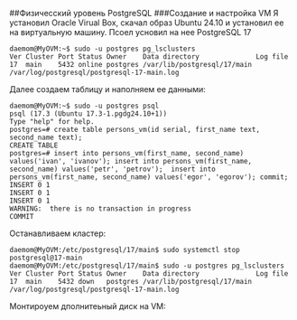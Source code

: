 ##Физичесский уровень PostgreSQL
###Создание и настройка VM
Я установил Oracle Virual Box, скачал образ Ubuntu 24.10 и установил ее на виртуальную машину. Псоел усновил на нее PostgreSQL 17  
```
daemom@MyOVM:~$ sudo -u postgres pg_lsclusters
Ver Cluster Port Status Owner    Data directory              Log file
17  main    5432 online postgres /var/lib/postgresql/17/main /var/log/postgresql/postgresql-17-main.log
```

Далее создаем таблицу и наполняем ее данными:  
```
daemom@MyOVM:~$ sudo -u postgres psql
psql (17.3 (Ubuntu 17.3-1.pgdg24.10+1))
Type "help" for help.
postgres=# create table persons_vm(id serial, first_name text, second_name text);
CREATE TABLE
postgres=# insert into persons_vm(first_name, second_name) values('ivan', 'ivanov'); insert into persons_vm(first_name, second_name) values('petr', 'petrov');  insert into persons_vm(first_name, second_name) values('egor', 'egorov'); commit;
INSERT 0 1
INSERT 0 1
INSERT 0 1
WARNING:  there is no transaction in progress
COMMIT
```
Останавливаем кластер:  
```
daemom@MyOVM:/etc/postgresql/17/main$ sudo systemctl stop postgresql@17-main
daemom@MyOVM:/etc/postgresql/17/main$ sudo -u postgres pg_lsclusters
Ver Cluster Port Status Owner    Data directory              Log file
17  main    5432 down   postgres /var/lib/postgresql/17/main /var/log/postgresql/postgresql-17-main.log
```
Монтироуем дполнитеьный диск на VM:
